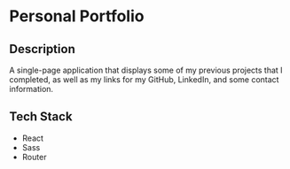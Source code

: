 # Personal Portfolio

## Description

A single-page application that displays some of my previous projects that I completed, as well as my links for my GitHub, LinkedIn, and some contact information.

## Tech Stack
- React
- Sass
- Router

